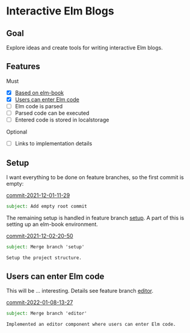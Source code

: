 # Interactive Elm Blogs


## Goal

Explore ideas and create tools for writing interactive Elm blogs.


## Features

Must

- [x] [Based on elm-book](#commit-2021-12-02-20-50)
- [x] [Users can enter Elm code](#users-can-enter-elm-code)
- [ ] Elm code is parsed
- [ ] Parsed code can be executed
- [ ] Entered code is stored in localstorage

Optional

- [ ] Links to implementation details


<a id="commit-2021-12-01-11-29"></a>

## Setup

I want everything to be done on feature branches, so the first commit is empty:

[commit-2021-12-01-11-29](https://github.com/pitnyr/elm-interactive-blog/commit/8f1382ecc2be0b084c16c2c621fbef919561ce60)
```email
subject: Add empty root commit
```

<a id="commit-2021-12-02-20-50"></a>

The remaining setup is handled in feature branch [setup](setup.md).
A part of this is setting up an elm-book environment.

[commit-2021-12-02-20-50](https://github.com/pitnyr/elm-interactive-blog/commit/9d0c3e6b5854211581ccaf8bb67e72c1052b979f)
```email
subject: Merge branch 'setup'

Setup the project structure.
```


<a id="commit-2022-01-08-13-27"></a>

## Users can enter Elm code

This will be ... interesting. Details see feature branch [editor](editor.md).

[commit-2022-01-08-13-27](https://github.com/pitnyr/elm-interactive-blog/commit/8584d5d64736e693dad562d98280b5e0c95763a4)
```email
subject: Merge branch 'editor'

Implemented an editor component where users can enter Elm code.
```